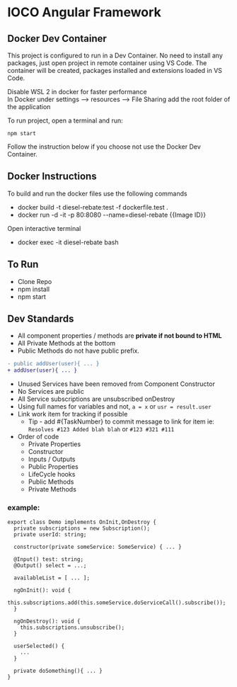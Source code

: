 # IOCO Angular Framework

## Docker Dev Container

This project is configured to run in a Dev Container. No need to install any packages, just open project in remote container using VS Code.
The container will be created, packages installed and extensions loaded in VS Code.

Disable WSL 2 in docker for faster performance \
In Docker under settings --> resources --> File Sharing add the root folder of the application

To run project, open a terminal and run:
```
npm start
```

Follow the instruction below if you choose not use the Docker Dev Container.

## Docker Instructions

To build and run the docker files use the following commands
- docker build -t diesel-rebate:test -f dockerfile.test .
- docker run -d -it -p 80:8080 --name=diesel-rebate {{Image ID}}

Open interactive terminal
- docker exec -it diesel-rebate bash

## To Run

- Clone Repo
- npm install
- npm start

## Dev Standards

- All component properties / methods are **private if not bound to HTML**
- All Private Methods at the bottom
- Public Methods do not have public prefix.

```diff
- public addUser(user){ ... }
+ addUser(user){ ... }
```

- Unused Services have been removed from Component Constructor
- No Services are public
- All Service subscriptions are unsubscribed onDestroy
- Using full names for variables and not, `a = x` or `usr = result.user`
- Link work item for tracking if possible
  - Tip - add #{TaskNumber} to commit message to link for item ie: `Resolves #123 Added blah blah` or `#123 #321 #111`
- Order of code
  - Private Properties
  - Constructor
  - Inputs / Outputs
  - Public Properties
  - LifeCycle hooks
  - Public Methods
  - Private Methods

### example:

```TS
export class Demo implements OnInit,OnDestroy {
  private subscriptions = new Subscription();
  private userId: string;

  constructor(private someService: SomeService) { ... }

  @Input() test: string;
  @Output() select = ...;

  availableList = [ ... ];

  ngOnInit(): void {
    this.subscriptions.add(this.someService.doServiceCall().subscribe());
  }

  ngOnDestroy(): void {
    this.subscriptions.unsubscribe();
  }

  userSelected() {
    ...
  }

  private doSomething(){ ... }
}
```
